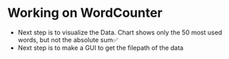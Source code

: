 # Working on WordCounter
- Next step is to visualize the Data. Chart shows only the 50 most used words, but not the absolute sum✅
- Next step is to make a GUI to get the filepath of the data


<!-- 🔴🟠🟡🟢🔵🟣🟤⚫⚪🔘🛑⭕

🟥🟧🟨🟩🟦🟪🟫⬛⬜🔲🔳⏹☑✅❎

❤️🧡💛💚💜💙🤎🖤🤍♥️💔💖💘💝💗💓💟💕❣️♡

🔺🔻🔷🔶🔹🔸♦💠💎💧🧊

🏴🏳🚩🏁

◻️◼️◾️◽️▪️▫️ -->
